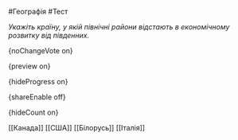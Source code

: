 #Географія #Тест

*Укажіть країну, у якій північні райони відстають в економічному розвитку від південних.*

{noChangeVote on}

{preview on}

{hideProgress on}

{shareEnable off}

{hideCount on}

[[Канада]]
[[США]]
[[Білорусь]]
[[Італія]]
